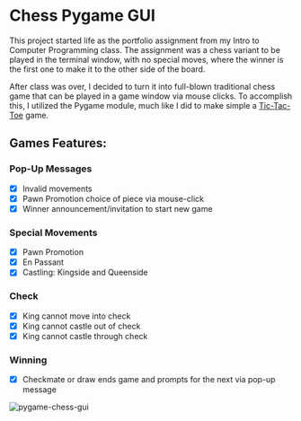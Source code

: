 # Chess Pygame GUI

This project started life as the portfolio assignment from my Intro to Computer Programming class. The assignment was a chess variant to be played in the terminal window, with no special moves, where the winner is the first one to make it to the other side of the board.

After class was over, I decided to turn it into full-blown traditional chess game that can be played in a game window via mouse clicks. To accomplish this, I utilized the Pygame module, much like I did to make simple a [Tic-Tac-Toe](https://github.com/SandKat214/Tic-Tac-Toe) game.

## Games Features:
### Pop-Up Messages
- [x] Invalid movements
- [x] Pawn Promotion choice of piece via mouse-click
- [x] Winner announcement/invitation to start new game

### Special Movements
- [x] Pawn Promotion
- [x] En Passant
- [x] Castling: Kingside and Queenside

### Check
- [x] King cannot move into check
- [x] King cannot castle out of check
- [x] King cannot castle through check

### Winning
- [x] Checkmate or draw ends game and prompts for the next via pop-up message

![pygame-chess-gui](https://github.com/SandKat214/Chess/assets/123614050/c852d387-c2d2-4034-8e92-7a127901d3ab)
